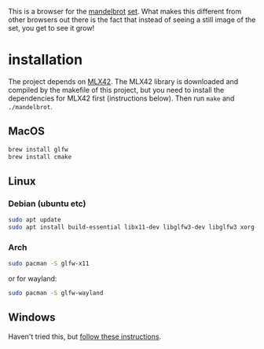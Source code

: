 This is a browser for the [mandelbrot](https://en.wikipedia.org/wiki/Mandelbrot_set) [set](https://www.youtube.com/watch?v=FFftmWSzgmk). What makes this different from other browsers out there is the fact that instead of seeing a still image of the set, you get to see it grow! 

# installation

The project depends on [MLX42](https://github.com/codam-coding-college/MLX42). The MLX42 library is downloaded and compiled by the makefile of this project, but you need to install the dependencies for MLX42 first (instructions below). Then run `make` and `./mandelbrot`.

## MacOS

```bash
brew install glfw
brew install cmake
```

## Linux

### Debian (ubuntu etc)

```bash
sudo apt update
sudo apt install build-essential libx11-dev libglfw3-dev libglfw3 xorg-dev
```

### Arch

```bash
sudo pacman -S glfw-x11
```
or for wayland:
```bash
sudo pacman -S glfw-wayland
```

## Windows

Haven't tried this, but [follow these instructions](https://github.com/codam-coding-college/MLX42?tab=readme-ov-file#for-windows-with-windows-subsystem-for-linux-2-wsl2).
